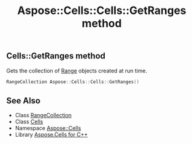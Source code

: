 ﻿---
title: Aspose::Cells::Cells::GetRanges method
linktitle: GetRanges
second_title: Aspose.Cells for C++ API Reference
description: 'Aspose::Cells::Cells::GetRanges method. Gets the collection of Range objects created at run time in C++.'
type: docs
weight: 12000
url: /cpp/aspose.cells/cells/getranges/
---
## Cells::GetRanges method


Gets the collection of [Range](../../range/) objects created at run time.

```cpp
RangeCollection Aspose::Cells::Cells::GetRanges()
```

## See Also

* Class [RangeCollection](../../rangecollection/)
* Class [Cells](../)
* Namespace [Aspose::Cells](../../)
* Library [Aspose.Cells for C++](../../../)
